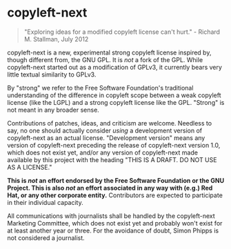 # copyleft-next #

> "Exploring ideas for a modified copyleft license can't hurt."
    - Richard M. Stallman, July 2012

copyleft-next is a new, experimental strong copyleft license inspired
by, though different from, the GNU GPL. It is *not* a fork of the
GPL. While copyleft-next started out as a modification of GPLv3, it
currently bears very little textual similarity to GPLv3.

By "strong" we refer to the Free Software Foundation's traditional
understanding of the difference in copyleft scope between a weak
copyleft license (like the LGPL) and a strong copyleft license like
the GPL. "Strong" is not meant in any broader sense.

Contributions of patches, ideas, and criticism are welcome.  Needless
to say, no one should actually consider *using* a development version
of copyleft-next as an actual license. "Development version" means any
version of copyleft-next preceding the release of copyleft-next
version 1.0, which does not exist yet, and/or any version of
copyleft-next made available by this project with the heading "THIS IS
A DRAFT. DO NOT USE AS A LICENSE."

**This is *not* an effort endorsed by the Free Software Foundation or
the GNU Project. This is also *not* an effort associated in any way
with (e.g.) Red Hat, or any other corporate entity.** Contributors are
expected to participate in their individual capacity.

All communications with journalists shall be handled by the
copyleft-next Marketing Committee, which does not exist yet and
probably won't exist for at least another year or three. For the
avoidance of doubt, Simon Phipps is not considered a journalist.

